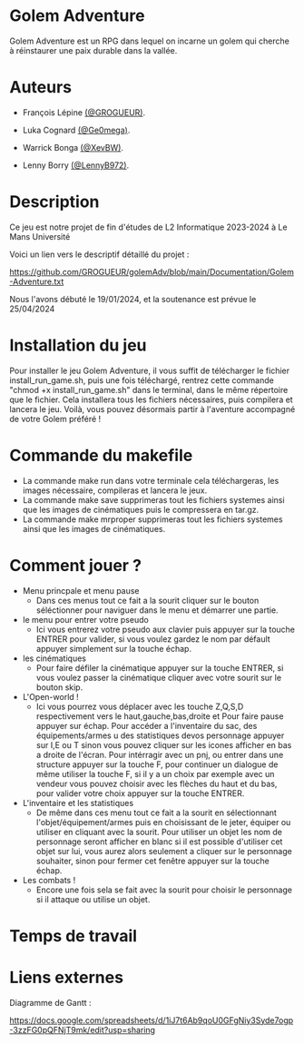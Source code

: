 
# Golem Adventure

Golem Adventure est un RPG dans lequel on incarne un golem qui cherche à réinstaurer une paix durable dans la vallée.

# Auteurs
- François Lépine [(@GROGUEUR)](https://github.com/GROGUEUR).

- Luka Cognard [(@Ge0mega)](https://github.com/Ge0mega).

- Warrick Bonga [(@XevBW)](https://github.com/XevBW).

- Lenny Borry [(@LennyB972)](https://github.com/LennyB972).

# Description
Ce jeu est notre projet de fin d'études de 
L2 Informatique 2023-2024 à Le Mans Université

Voici un lien vers le descriptif détaillé du projet :

 https://github.com/GROGUEUR/golemAdv/blob/main/Documentation/Golem-Adventure.txt


Nous l'avons débuté le 19/01/2024, et la soutenance est prévue le 25/04/2024

# Installation du jeu
  Pour installer le jeu Golem Adventure, il vous suffit de télécharger le fichier install_run_game.sh, puis une fois téléchargé,
  rentrez cette commande "chmod +x install_run_game.sh" dans le terminal, dans le même répertoire que le fichier.
  Cela installera tous les fichiers nécessaires, puis compilera et lancera le jeu.
  Voilà, vous pouvez désormais partir à l'aventure accompagné de votre Golem préféré !

# Commande du makefile
 - La commande make run dans votre terminale cela téléchargeras, les images nécessaire, compileras et lancera le jeux.
 - La commande make save supprimeras tout les fichiers systemes ainsi que les images de cinématiques puis le compressera en tar.gz.
 - La commande make mrproper supprimeras tout les fichiers systemes ainsi que les images de cinématiques.
   
# Comment jouer ?
- Menu princpale et menu pause
  - Dans ces menus tout ce fait a la sourit cliquer sur le bouton séléctionner pour naviguer dans le menu et démarrer une partie.
- le menu pour entrer votre pseudo
  - Ici vous entrerez votre pseudo aux clavier puis appuyer sur la touche ENTRER pour valider, si vous voulez gardez le nom par défault appuyer simplement sur la touche échap.
- les cinématiques
  - Pour faire défiler la cinématique appuyer sur la touche ENTRER, si vous voulez passer la cinématique cliquer avec votre sourit sur le bouton skip.
- L'Open-world !
  - Ici vous pourrez vous déplacer avec les touche Z,Q,S,D respectivement vers le haut,gauche,bas,droite et Pour faire pause appuyer sur échap.
   Pour accéder a l'inventaire du sac, des équipements/armes u des statistiques devos personnage appuyer sur I,E ou T sinon vous pouvez cliquer sur les icones afficher en bas a droite de l'écran.
   Pour intérragir avec un pnj, ou entrer dans une structure appuyer sur la touche F, pour continuer un dialogue de même utiliser la touche F,
   si il y a un choix par exemple avec un vendeur vous pouvez choisir avec les flèches du haut et du bas, pour valider votre choix appuyer sur la touche ENTRER.
- L'inventaire et les statistiques
  - De même dans ces menu tout ce fait a la sourit en sélectionnant l'objet/équipement/armes puis en choisissant de le jeter, équiper ou utiliser en cliquant avec la sourit.
   Pour utiliser un objet les nom de personnage seront afficher en blanc si il est possible d'utiliser cet objet sur lui, vous aurez alors seulement a cliquer sur le personnage souhaiter,
   sinon pour fermer cet fenêtre appuyer sur la touche échap.
- Les combats !
  - Encore une fois sela se fait avec la sourit pour choisir le personnage si il attaque ou utilise un objet.

# Temps de travail


# Liens externes
Diagramme de Gantt : 

https://docs.google.com/spreadsheets/d/1iJ7t6Ab9qoU0GFgNiy3Syde7ogp-3zzFG0pQFNjT9mk/edit?usp=sharing

